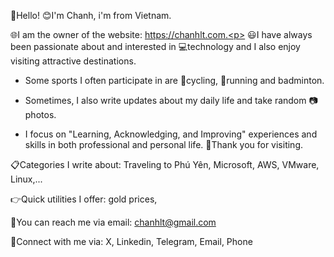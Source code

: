 👋Hello! <space><space>
😊I'm Chanh, i'm from Vietnam. 

🌐I am the owner of the website: https://chanhlt.com.<p>
😃I have always been passionate about and interested in 💻technology and I also enjoy visiting attractive destinations.<p>
- Some sports I often participate in are 🚴cycling, 🏃running and badminton. <p>
- Sometimes, I also write updates about my daily life and take random 📷photos. <p>
- I focus on "Learning, Acknowledging, and Improving" experiences and skills in both professional and personal life. 
👏Thank you for visiting.


📋Categories I write about: Traveling to Phú Yên, Microsoft, AWS, VMware, Linux,...

👉Quick utilities I offer: gold prices,

📧You can reach me via email: chanhlt@gmail.com 

💁Connect with me via: X, Linkedin, Telegram, Email, Phone


